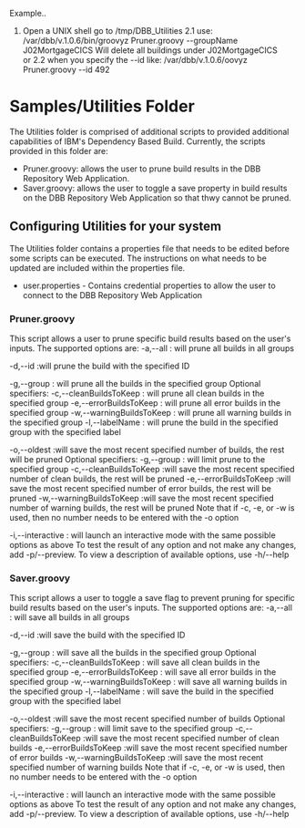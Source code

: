 Example..
1. Open a UNIX shell go to /tmp/DBB_Utilities 
2.1 use: /var/dbb/v.1.0.6/bin/groovyz Pruner.groovy --groupName J02MortgageCICS
Will delete all buildings under J02MortgageCICS  
or
2.2 when you specify the --id like:
/var/dbb/v.1.0.6/oovyz Pruner.groovy --id 492




# Samples/Utilities Folder
The Utilities folder is comprised of additional scripts to provided additional capabilities of IBM's Dependency Based Build. Currently, the scripts provided in this folder are:
* Pruner.groovy: allows the user to prune build results in the DBB Repository Web Application.
* Saver.groovy: allows the user to toggle a save property in build results on the DBB Repository Web Application so that thwy cannot be pruned.


## Configuring Utilities for your system
The Utilities folder contains a properties file that needs to be edited before some scripts can be executed. The instructions on what needs to be updated are included within the properties file.
* user.properties - Contains credential properties to allow the user to connect to the DBB Repository Web Application
 
### Pruner.groovy
This script allows a user to prune specific build results based on the user's inputs. The supported options are:
-a,--all
: will prune all builds in all groups

-d,--id <ID>
:will prune the build with the specified ID

-g,--group <group name>
: will prune all the builds in the specified group
Optional specifiers:
-c,--cleanBuildsToKeep
: will prune all clean builds in the specified group
-e,--errorBuildsToKeep
: will prune all error builds in the specified group
-w,--warningBuildsToKeep
: will prune all warning builds in the specified group
-l,--labelName <label name>
: will prune the build in the specified group with the specified label

-o,--oldest <number of builds to keep>
:will save the most recent specified number of builds, the rest will be pruned
Optional specifiers:
-g,--group <group name>
: will limit prune to the specified group
-c,--cleanBuildsToKeep <number of clean builds to keep>
:will save the most recent specified number of clean builds, the rest will be pruned
-e,--errorBuildsToKeep <number of error builds to keep>
:will save the most recent specified number of error builds, the rest will be pruned
-w,--warningBuildsToKeep <number of warning builds to keep>
:will save the most recent specified number of warning builds, the rest will be pruned
Note that if -c, -e, or -w is used, then no number needs to be entered with the -o option

-i,--interactive
: will launch an interactive mode with the same possible options as above
To test the result of any option and not make any changes, add -p/--preview.
To view a description of available options, use -h/--help

### Saver.groovy
This script allows a user to toggle a save flag to prevent pruning for specific build results based on the user's inputs. The supported options are:
-a,--all
: will save all builds in all groups

-d,--id <ID>
:will save the build with the specified ID

-g,--group <group name>
: will save all the builds in the specified group
Optional specifiers:
-c,--cleanBuildsToKeep
: will save all clean builds in the specified group
-e,--errorBuildsToKeep
: will save all error builds in the specified group
-w,--warningBuildsToKeep
: will save all warning builds in the specified group
-l,--labelName <label name>
: will save the build in the specified group with the specified label

-o,--oldest <number of builds to keep>
:will save the most recent specified number of builds
Optional specifiers:
-g,--group <group name>
: will limit save to the specified group
-c,--cleanBuildsToKeep <number of clean builds to keep>
:will save the most recent specified number of clean builds
-e,--errorBuildsToKeep <number of error builds to keep>
:will save the most recent specified number of error builds
-w,--warningBuildsToKeep <number of warning builds to keep>
:will save the most recent specified number of warning builds
Note that if -c, -e, or -w is used, then no number needs to be entered with the -o option

-i,--interactive
: will launch an interactive mode with the same possible options as above
To test the result of any option and not make any changes, add -p/--preview.
To view a description of available options, use -h/--help

